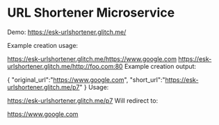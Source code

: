 URL Shortener Microservice
=========================

Demo: https://esk-urlshortener.glitch.me/

Example creation usage:

https://esk-urlshortener.glitch.me/https://www.google.com
https://esk-urlshortener.glitch.me/http://foo.com:80 
Example creation output:

{ "original_url":"https://www.google.com", "short_url":"https://esk-urlshortener.glitch.me/p7" } 
Usage:

https://esk-urlshortener.glitch.me/p7 
Will redirect to:

https://www.google.com
